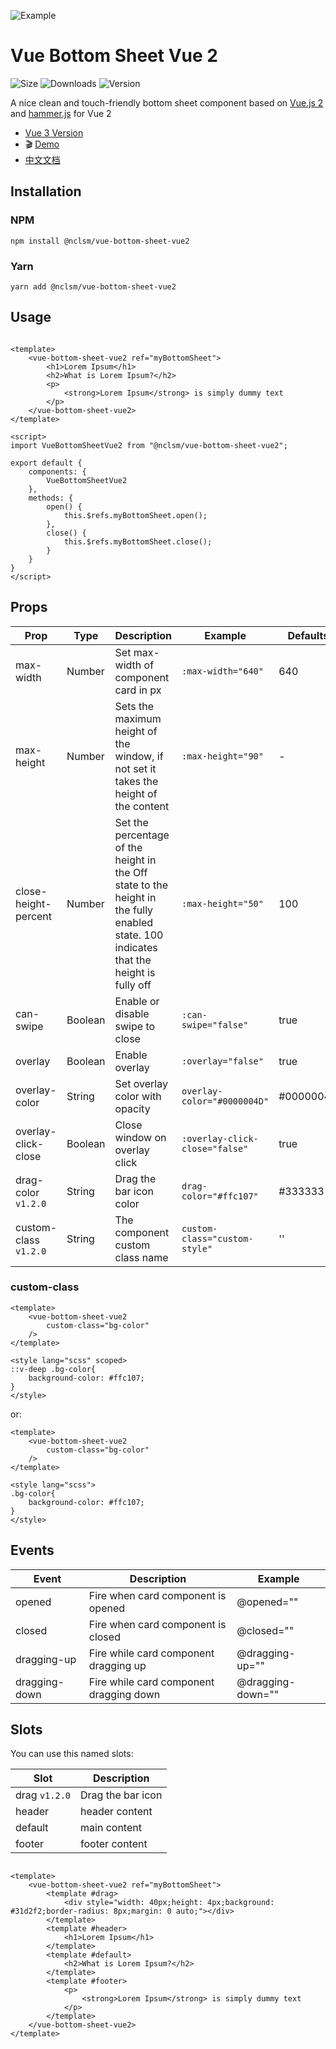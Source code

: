 ![Example](https://bs.vaban.ru/logo.jpg)

# Vue Bottom Sheet Vue 2

![Size](https://img.shields.io/bundlephobia/minzip/@nclsm/vue-bottom-sheet-vue2)
![Downloads](https://img.shields.io/npm/dt/@nclsm/vue-bottom-sheet-vue2)
![Version](https://img.shields.io/npm/v/@nclsm/vue-bottom-sheet-vue2)

A nice clean and touch-friendly bottom sheet component based on [Vue.js 2](https://vuejs.org/)
and [hammer.js](https://hammerjs.github.io/) for Vue 2

- [Vue 3 Version](https://github.com/vaban-ru/vue-bottom-sheet)
- :clapper: [Demo](https://gitsifu.github.io/vue-bottom-sheet-vue2/)
- [中文文档](https://github.com/Gitsifu/vue-bottom-sheet-vue2/blob/master/README_CN.md)

## Installation

### NPM

```
npm install @nclsm/vue-bottom-sheet-vue2
```

### Yarn

```
yarn add @nclsm/vue-bottom-sheet-vue2
```

## Usage

```vue

<template>
    <vue-bottom-sheet-vue2 ref="myBottomSheet">
        <h1>Lorem Ipsum</h1>
        <h2>What is Lorem Ipsum?</h2>
        <p>
            <strong>Lorem Ipsum</strong> is simply dummy text
        </p>
    </vue-bottom-sheet-vue2>
</template>

<script>
import VueBottomSheetVue2 from "@nclsm/vue-bottom-sheet-vue2";

export default {
    components: {
        VueBottomSheetVue2
    },
    methods: {
        open() {
            this.$refs.myBottomSheet.open();
        },
        close() {
            this.$refs.myBottomSheet.close();
        }
    }
}
</script>
```

## Props

| Prop                   | Type    | Description                                                                                                                            | Example                        | Defaults  |
|------------------------|---------|----------------------------------------------------------------------------------------------------------------------------------------|--------------------------------|-----------|
| max-width              | Number  | Set max-width of component card in px                                                                                                  | `:max-width="640"`             | 640       |
| max-height             | Number  | Sets the maximum height of the window, if not set it takes the height of the content                                                   | `:max-height="90"`             | -         |
| close-height-percent   | Number  | Set the percentage of the height in the Off state to the height in the fully enabled state. 100 indicates that the height is fully off | `:max-height="50"`             | 100       |
| can-swipe              | Boolean | Enable or disable swipe to close                                                                                                       | `:can-swipe="false"`           | true      |
| overlay                | Boolean | Enable overlay                                                                                                                         | `:overlay="false"`             | true      |
| overlay-color          | String  | Set overlay color with opacity                                                                                                         | `overlay-color="#0000004D"`    | #0000004D |
| overlay-click-close    | Boolean | Close window on overlay click                                                                                                          | `:overlay-click-close="false"` | true      |
| drag-color `v1.2.0`    | String  | Drag the bar icon color                                                                                                                | `drag-color="#ffc107"`         | #333333   |
| custom-class `v1.2.0`  | String  | The component custom class name                                                                                                        | `custom-class="custom-style"`  | ''        |

### custom-class

```vue
<template>
    <vue-bottom-sheet-vue2
        custom-class="bg-color"
    />
</template>

<style lang="scss" scoped>
::v-deep .bg-color{
    background-color: #ffc107;
}
</style>
```

or:

```vue
<template>
    <vue-bottom-sheet-vue2
        custom-class="bg-color"
    />
</template>

<style lang="scss">
.bg-color{
    background-color: #ffc107;
}
</style>
```


## Events

| Event         | Description                               | Example               |
|---------------|-------------------------------------------|-----------------------|
| opened        | Fire when card component is opened        | @opened=""            |
| closed        | Fire when card component is closed        | @closed=""            |
| dragging-up   | Fire while card component dragging up     | @dragging-up=""       |
| dragging-down | Fire while card component dragging down   | @dragging-down=""     |

## Slots

You can use this named slots:

| Slot          | Description       | 
|---------------|-------------------|
| drag `v1.2.0` | Drag the bar icon | 
| header        | header content    | 
| default       | main content      |
| footer        | footer content    |

```vue

<template>
    <vue-bottom-sheet-vue2 ref="myBottomSheet">
        <template #drag>
            <div style="width: 40px;height: 4px;background: #31d2f2;border-radius: 8px;margin: 0 auto;"></div>
        </template>
        <template #header>
            <h1>Lorem Ipsum</h1>
        </template>
        <template #default>
            <h2>What is Lorem Ipsum?</h2>
        </template>
        <template #footer>
            <p>
                <strong>Lorem Ipsum</strong> is simply dummy text
            </p>
        </template>
    </vue-bottom-sheet-vue2>
</template>
```
